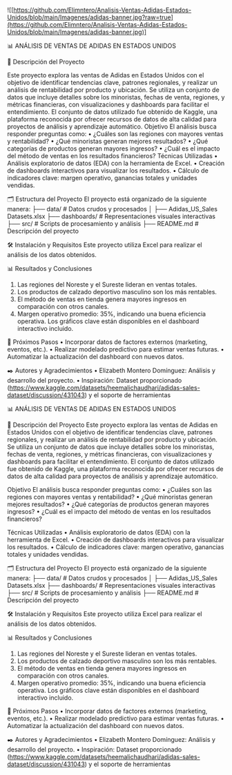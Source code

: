 ![[https://github.com/Elimntero/Analisis-Ventas-Adidas-Estados-Unidos/blob/main/Imagenes/adidas-banner.jpg?raw=true](https://github.com/Elimntero/Analisis-Ventas-Adidas-Estados-Unidos/blob/main/Imagenes/adidas-banner.jpg)]

📊 ANÁLISIS DE VENTAS DE ADIDAS EN ESTADOS UNIDOS

📖 Descripción del Proyecto

Este proyecto explora las ventas de Adidas en Estados Unidos con el objetivo de identificar tendencias clave, patrones regionales, y realizar un análisis de rentabilidad por producto y ubicación. Se utiliza un conjunto de datos que incluye detalles sobre los minoristas, fechas de venta, regiones, y métricas financieras, con visualizaciones y dashboards para facilitar el entendimiento.
El conjunto de datos utilizado fue obtenido de Kaggle, una plataforma reconocida por ofrecer recursos de datos de alta calidad para proyectos de análisis y aprendizaje automático.
Objetivo
El análisis busca responder preguntas como:
•	¿Cuáles son las regiones con mayores ventas y rentabilidad?
•	¿Qué minoristas generan mejores resultados?
•	¿Qué categorías de productos generan mayores ingresos?
•	¿Cuál es el impacto del método de ventas en los resultados financieros?
Técnicas Utilizadas
•	Análisis exploratorio de datos (EDA) con la herramienta de Excel.
•	Creación de dashboards interactivos para visualizar los resultados.
•	Cálculo de indicadores clave: margen operativo, ganancias totales y unidades vendidas.

🗂 Estructura del Proyecto
El proyecto está organizado de la siguiente manera:
├── data/               # Datos crudos y procesados
│   ├── Adidas_US_Sales Datasets.xlsx
├── dashboards/         # Representaciones visuales interactivas
├── src/                # Scripts de procesamiento y análisis
├── README.md           # Descripción del proyecto

🛠 Instalación y Requisitos
Este proyecto utiliza Excel para realizar el análisis de los datos obtenidos.

📊 Resultados y Conclusiones
1.	Las regiones del Noreste y el Sureste lideran en ventas totales.
2.	Los productos de calzado deportivo masculino son los más rentables.
3.	El método de ventas en tienda genera mayores ingresos en comparación con otros canales.
4.	Margen operativo promedio: 35%, indicando una buena eficiencia operativa.
Los gráficos clave están disponibles en el dashboard interactivo incluido.

🔄 Próximos Pasos
•	Incorporar datos de factores externos (marketing, eventos, etc.).
•	Realizar modelado predictivo para estimar ventas futuras.
•	Automatizar la actualización del dashboard con nuevos datos.

✒️ Autores y Agradecimientos
•	Elizabeth Montero Domínguez: Análisis y desarrollo del proyecto.
•	Inspiración: Dataset proporcionado (https://www.kaggle.com/datasets/heemalichaudhari/adidas-sales-dataset/discussion/431043)  y el soporte de herramientas 

📊 ANÁLISIS DE VENTAS DE ADIDAS EN ESTADOS UNIDOS

📖 Descripción del Proyecto
Este proyecto explora las ventas de Adidas en Estados Unidos con el objetivo de identificar tendencias clave, patrones regionales, y realizar un análisis de rentabilidad por producto y ubicación. Se utiliza un conjunto de datos que incluye detalles sobre los minoristas, fechas de venta, regiones, y métricas financieras, con visualizaciones y dashboards para facilitar el entendimiento.
El conjunto de datos utilizado fue obtenido de Kaggle, una plataforma reconocida por ofrecer recursos de datos de alta calidad para proyectos de análisis y aprendizaje automático.

Objetivo
El análisis busca responder preguntas como:
•	¿Cuáles son las regiones con mayores ventas y rentabilidad?
•	¿Qué minoristas generan mejores resultados?
•	¿Qué categorías de productos generan mayores ingresos?
•	¿Cuál es el impacto del método de ventas en los resultados financieros?

Técnicas Utilizadas
•	Análisis exploratorio de datos (EDA) con la herramienta de Excel.
•	Creación de dashboards interactivos para visualizar los resultados.
•	Cálculo de indicadores clave: margen operativo, ganancias totales y unidades vendidas.

🗂 Estructura del Proyecto
El proyecto está organizado de la siguiente manera:
├── data/               # Datos crudos y procesados
│   ├── Adidas_US_Sales Datasets.xlsx
├── dashboards/         # Representaciones visuales interactivas
├── src/                # Scripts de procesamiento y análisis
├── README.md           # Descripción del proyecto

🛠 Instalación y Requisitos
Este proyecto utiliza Excel para realizar el análisis de los datos obtenidos.

📊 Resultados y Conclusiones
1.	Las regiones del Noreste y el Sureste lideran en ventas totales.
2.	Los productos de calzado deportivo masculino son los más rentables.
3.	El método de ventas en tienda genera mayores ingresos en comparación con otros canales.
4.	Margen operativo promedio: 35%, indicando una buena eficiencia operativa.
Los gráficos clave están disponibles en el dashboard interactivo incluido.

🔄 Próximos Pasos
•	Incorporar datos de factores externos (marketing, eventos, etc.).
•	Realizar modelado predictivo para estimar ventas futuras.
•	Automatizar la actualización del dashboard con nuevos datos.

✒️ Autores y Agradecimientos
•	Elizabeth Montero Domínguez: Análisis y desarrollo del proyecto.
•	Inspiración: Dataset proporcionado (https://www.kaggle.com/datasets/heemalichaudhari/adidas-sales-dataset/discussion/431043)  y el soporte de herramientas 
